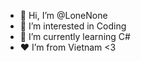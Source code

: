 - 👋 Hi, I’m @LoneNone
- 👀 I’m interested in Coding 
- 🌱 I’m currently learning C#
- ❤️ I’m from Vietnam <3


<!---
LoneNone/LoneNone is a ✨ special ✨ repository because its `README.md` (this file) appears on your GitHub profile.
You can click the Preview link to take a look at your changes.
--->

